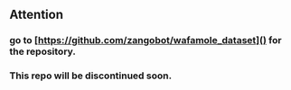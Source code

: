 ## Attention
### go to [https://github.com/zangobot/wafamole_dataset]() for the repository. 
### This repo will be discontinued soon.
